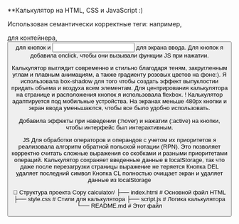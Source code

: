 **Калькулятор на HTML, CSS и JavaScript :)


Использован семантически корректные теги: например, <div> для контейнера, <button> для кнопок и <input> для экрана ввода. Для кнопок я добавила onclick, чтобы они вызывали функции JS при нажатии. 

Калькулятор выглядит современно и стильно благодаря теням, закругленным углам и плавным анимациям, а также градиенту розовых цветов на фоне:). Я использовала box-shadow для того чтобы создать эффект выпуклостии придать объема и воздуха всем элементам.
Для центрирования калькулятора на странице и расположения кнопок я использовала flexbox.
! Калькулятор адаптируется под мобильные устройства. На экранах меньше 480px кнопки и экран ввода уменьшаются, чтобы все было удобно использовать.

Добавила эффекты при наведении (:hover) и нажатии (:active) на кнопки, чтобы интерфейс был интерактивным.

JS
Для обработки операторов и операндов с учетом их приоритетов я реализовала алгоритм обратной польской нотации (RPN). Это позволяет корректно считать сложные выражения со скобками и разными приоритетами операций.
Калькулятор сохраняет введенные данные в localStorage, так что даже после перезагрузки страницы выражение не теряется
Кнопка DEL удаляет последний символ
Кнопка CL полностью очищает экран и удаляет данные из localStorage

📂 Структура проекта
Copy
calculator/
├── index.html          # Основной файл HTML
├── style.css           # Стили для калькулятора
├── script.js           # Логика калькулятора
└── README.md           # Этот файл
